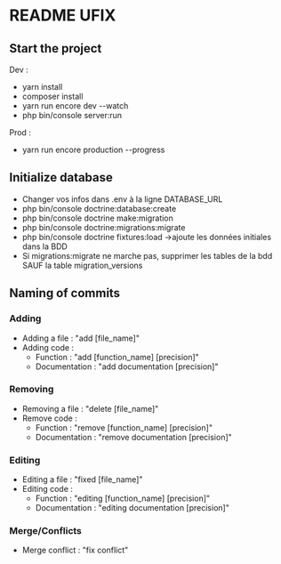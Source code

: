 # README UFIX

## Start the project
Dev :
* yarn install
* composer install
* yarn run encore dev --watch
* php bin/console server:run

Prod :
* yarn run encore production --progress

## Initialize database
* Changer vos infos dans .env à la ligne DATABASE_URL
* php bin/console doctrine:database:create
* php bin/console doctrine make:migration
* php bin/console doctrine:migrations:migrate
* php bin/console doctrine fixtures:load
    ->ajoute les données initiales dans la BDD
* Si migrations:migrate ne marche pas, supprimer les tables de la bdd SAUF la table migration_versions

## Naming of commits 

### Adding
* Adding a file : "add [file_name]"
* Adding code : 
    * Function : "add [function_name] [precision]"
    * Documentation : "add documentation [precision]" 

### Removing
* Removing a file : "delete [file_name]"
* Remove code : 
    * Function : "remove [function_name] [precision]"
    * Documentation : "remove documentation [precision]" 

### Editing
* Editing a file : "fixed [file_name]"
* Editing code : 
    * Function : "editing [function_name] [precision]"
    * Documentation : "editing documentation [precision]" 

### Merge/Conflicts
* Merge conflict : "fix conflict"
